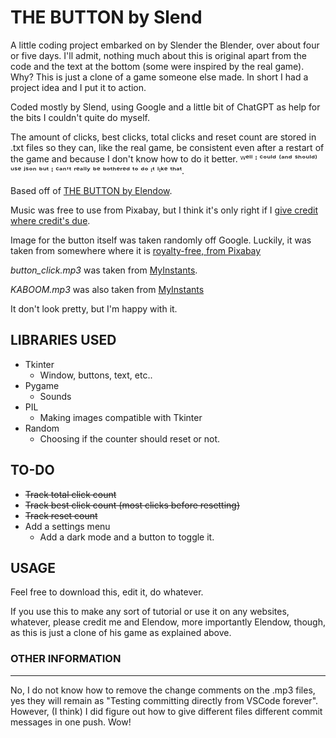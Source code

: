 # THE BUTTON by Slend
A little coding project embarked on by Slender the Blender, over about four or five days. I'll admit, nothing much about this is original apart from the code and the text at the bottom (some were inspired by the real game). Why? This is just a clone of a game someone else made. In short I had a project idea and I put it to action.
 
Coded mostly by Slend, using Google and a little bit of ChatGPT as help for the bits I couldn't quite do myself.

The amount of clicks, best clicks, total clicks and reset count are stored in .txt files so they can, like the real game, be consistent even after a restart of the game and because I don't know how to do it better. ᵂᵉˡˡ ᴵ ᶜᵒᵘˡᵈ ⁽ᵃⁿᵈ ˢʰᵒᵘˡᵈ⁾ ᵘˢᵉ ʲˢᵒⁿ ᵇᵘᵗ ᴵ ᶜᵃⁿ'ᵗ ʳᵉᵃˡˡʸ ᵇᵉ ᵇᵒᵗʰᵉʳᵉᵈ ᵗᵒ ᵈᵒ ᶦᵗ ˡᶦᵏᵉ ᵗʰᵃᵗ.

Based off of [THE BUTTON by Elendow](https://store.steampowered.com/app/1999740/THE_BUTTON_by_Elendow/).

Music was free to use from Pixabay, but I think it's only right if I [give credit where credit's due](https://pixabay.com/music/beats-waiting-room-122773/).

Image for the button itself was taken randomly off Google. Luckily, it was taken from somewhere where it is [royalty-free, from Pixabay](https://pixabay.com/illustrations/red-button-circle-round-choose-1217969/)

*button_click.mp3* was taken from [MyInstants](https://www.myinstants.com/en/instant/button-click-93467/). 

*KABOOM.mp3* was also taken from [MyInstants](https://www.myinstants.com/en/instant/explosion/)

It don't look pretty, but I'm happy with it.

## LIBRARIES USED
- Tkinter
  - Window, buttons, text, etc..
- Pygame
  - Sounds
- PIL
  - Making images compatible with Tkinter
- Random
  - Choosing if the counter should reset or not.

## TO-DO

- ~~Track total click count~~
- ~~Track best click count (most clicks before resetting)~~
- ~~Track reset count~~
- Add a settings menu
  - Add a dark mode and a button to toggle it.

## USAGE
Feel free to download this, edit it, do whatever.

If you use this to make any sort of tutorial or use it on any websites, whatever, please credit me and Elendow, more importantly Elendow, though, as this is just a clone of his game as explained above.

### OTHER INFORMATION

---

No, I do not know how to remove the change comments on the .mp3 files, yes they will remain as "Testing committing directly from VSCode forever". However, (I think) I did figure out how to give different files different commit messages in one push. Wow!
